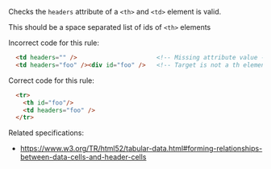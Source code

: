 Checks the `headers` attribute of a `<th>` and `<td>` element is valid.

This should be a space separated list of ids of `<th>` elements

Incorrect code for this rule:
```html
  <td headers="" />                      <!-- Missing attribute value -->
  <td headers="foo" /><div id="foo" />   <!-- Target is not a th element -->
```

Correct code for this rule:
```html
  <tr>
    <th id="foo"/>
    <td headers="foo" />
  </tr>
```

Related specifications:

* https://www.w3.org/TR/html52/tabular-data.html#forming-relationships-between-data-cells-and-header-cells
